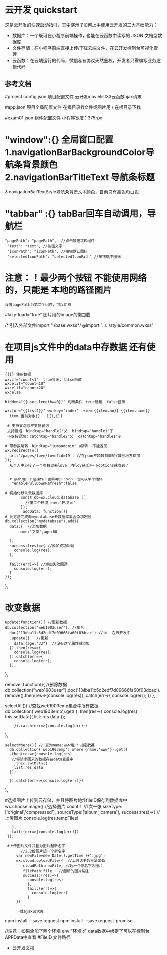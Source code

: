 # 云开发 quickstart

这是云开发的快速启动指引，其中演示了如何上手使用云开发的三大基础能力：

- 数据库：一个既可在小程序前端操作，也能在云函数中读写的 JSON 文档型数据库
- 文件存储：在小程序前端直接上传/下载云端文件，在云开发控制台可视化管理
- 云函数：在云端运行的代码，微信私有协议天然鉴权，开发者只需编写业务逻辑代码

## 参考文档 
#project.config.json 项目配置文件    云开发movielist33云函数ajax请求

#app.json  项目全局配置文件   在根目录找文件或图片用 / 在根目录下找

#exam01.json  组件配置文件   小程序宽度：375rpx

# "window":{} 全局窗口配置 1.navigationBarBackgroundColor导航条背景颜色  2.navigationBarTitleText 导航条标题
  3.navigationBarTextStyle导航条背景文字颜色，目前只有黑色和白色


# "tabbar" :{}   tabBar回车自动调用，导航栏
    "pagePath": "pagePath",  //点击按钮跳转组件
     "text": "text", //按钮文字
     "iconPath": "iconPath", //按钮默认图标 
     "selectedIconPath": "selectedIconPath" //按钮选中图标
  # 注意：！最少两个按钮  不能使用网络的，只能是    本地的路径图片
    设置pagePath为第二个组件，可以切换

  #lazy-load="true" 图片用的image的懒加载
  
   /* 引入外部文件import "./base.wxss*/
   @import "../../style/common.wxss"

  # 在项目js文件中的data中存数据 还有使用
    {{}} 使用数据
    wx:if="count<1"  true显示，false隐藏
    wx:elif="count<10"  
    wx:elif="count<20"
    wx:else     

    hidden="{{user.length==0}}" 判断条件：true隐藏  false显示

    wx:for="{{list2}}" wx:key="index"  view:{{item.no}} {{item.name}}
      item 当前对象{}   [{},{}]

     # 支持冒泡与不支持冒泡
     支持冒泡：bindtap="handle2"父  bindtap="handle1"子
     不支持冒泡：catchtap="handle2"父  catchtap="handle1"子

    # 带参数跳转：bindtap="jumpaddmin" a跳转  不能返回
    wx.redirectTo({
      url:'/pages/love/love?id=19', //在json不加最前面的/其他地方都加
    });
      从个人中心传了一个参数过去love ,在love打印一下options就收到了


      # 禁止用户下拉操作：全局app.json  也可以单个组件
       "enablePullDownRefresh":false

    # 初始化默认云数据库
           const db=wx.cloud.database ({ 
             //第二个环境 env:"环境id" 
           });
            addData: function(){
    # 此方法完成向mydatabase云数据库集合添加数据
    db.collection("mydatabase").add({
      data:{  //添加数据
          name:"文华",age:60

      },
      success:(res)=>{ //添加成功回调
        console.log(res);
      },

      fail:(err)=>{ //添加失败回调
        console.log(err);
      }
    });
  },

   # 改变数据
    update:function(){ //更新数据  
    db.collection('web1903user'). //集合
      doc('13dba11c5d2edf7d09666fa60f03dcac') //id  在云开发中
      .update({   //更新
        data:{age:"33"}  //没有这个属性就添加
      }).then(res=>{
        console.log(res);
      }).catch(err=>{
        console.log(err);
      });
  },

   remove: function(){  //删除数据
    db.collection("web1903user").doc('13dba11c5d2edf7d09666fa60f03dcac').remove().then(res=>{console.log(res)}).catch(err=>{
      console.log(err);
    })
  },

   selectAll(){ //查找web1903emp集合中所有数据
      db.collection('web1903emp').get(
        ).
      then(res=>{
        console.log(res)
        this.setData({
          list: res.data
        });
        
        }).catch(err=>{console.log(err)})
   },

    selectWhere(){ // 查询name:www用户 指定数据
      db.collection('web1903emp').where({name:'www'}).get()
      .then(res=>{console.log(res)
       //将请求回来的数据存在data变量中
         this.setData({
        list:res.data
      });

      }).catch(err=>{console.log(err)})
   },

   #选择图片上传到云存储，并且将图片地址fileID保存到数据库中
        wx.chooseImage({ //选择图片
       count:1, //1次一张
       sizeType:['original','compressed'],
       sourceType:['album','camera'],
       success:(res)=>{
         //上传图片
         console.log(res.tempFiles)
         
       },
       fail:(err=>{console.log(err)})
     });

     #上传图片文件并且为图片起新名字
           //2.2给图片起一个新名字
         var newFile=new Date().getTime()+'.jpg';
         wx.cloud.uploadFile({  //上传文字的方法函数
            cloudPath:newFile, //起一个新名字为图片
            filePath:file,  //起新的图片路径
            success:(res)=>{
              console.log(res)
              },
              fail:(err)=>{
                console.log(err)
              }
         })
         
         下载ajax请求库
   npm install --save request
   npm install --save request-promise 

  //注意：如果添加了两个环境  env:"环境id"
         data数据中绑定了可以在控制台APPData中查看
         #FileID 文件路径
- [云开发文档](https://developers.weixin.qq.com/miniprogram/dev/wxcloud/basis/getting-started.html)

